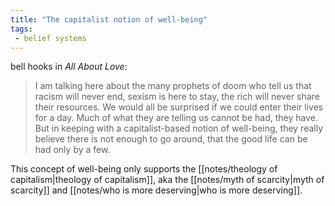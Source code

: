 ```yaml
---
title: "The capitalist notion of well-being"
tags: 
 - belief systems
---
```


bell hooks in *All About Love*:

> I am talking here about the many prophets of doom who tell us that racism will never end, sexism is here to stay, the rich will never share their resources. We would all be surprised if we could enter their lives for a day. Much of what they are telling us cannot be had, they have. But in keeping with a capitalist-based notion of well-being, they really believe there is not enough to go around, that the good life can be had only by a few.

This concept of well-being only supports the [[notes/theology of capitalism|theology of capitalism]], aka the [[notes/myth of scarcity|myth of scarcity]] and [[notes/who is more deserving|who is more deserving]].